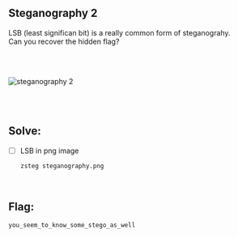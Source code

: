 ## Steganography 2

LSB (least significan bit) is a really common form of steganograhy. <br/>
Can you recover the hidden flag?

<br/><br/>

![steganography 2](https://user-images.githubusercontent.com/93029180/208887345-59806197-3c8c-43c1-8976-19b9cde624d5.png)

<br/><br/>

## Solve:

- [ ] LSB in png image
  ```bash
  zsteg steganography.png
  ```

<br/>

## Flag:
`you_seem_to_know_some_stego_as_well`
